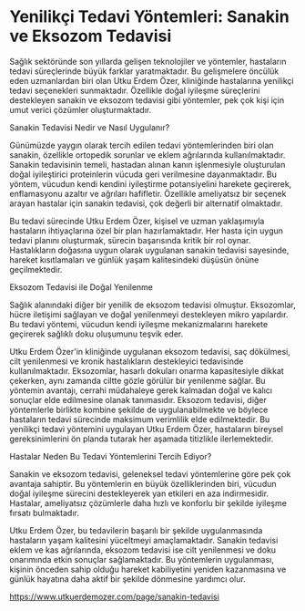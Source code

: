 # Yenilikçi Tedavi Yöntemleri: Sanakin ve Eksozom Tedavisi
Sağlık sektöründe son yıllarda gelişen teknolojiler ve yöntemler, hastaların tedavi süreçlerinde büyük farklar yaratmaktadır. Bu gelişmelere öncülük eden uzmanlardan biri olan Utku Erdem Özer, kliniğinde hastalarına yenilikçi tedavi seçenekleri sunmaktadır. Özellikle doğal iyileşme süreçlerini destekleyen sanakin ve eksozom tedavisi gibi yöntemler, pek çok kişi için umut verici çözümler oluşturmaktadır.

Sanakin Tedavisi Nedir ve Nasıl Uygulanır?

Günümüzde yaygın olarak tercih edilen tedavi yöntemlerinden biri olan sanakin, özellikle ortopedik sorunlar ve eklem ağrılarında kullanılmaktadır. Sanakin tedavisinin temeli, hastadan alınan kanın işlenmesiyle oluşturulan doğal iyileştirici proteinlerin vücuda geri verilmesine dayanmaktadır. Bu yöntem, vücudun kendi kendini iyileştirme potansiyelini harekete geçirerek, enflamasyonu azaltır ve ağrıları hafifletir. Özellikle ameliyatsız bir seçenek arayan hastalar için sanakin tedavisi, çok değerli bir alternatif olmaktadır.

Bu tedavi sürecinde Utku Erdem Özer, kişisel ve uzman yaklaşımıyla hastaların ihtiyaçlarına özel bir plan hazırlamaktadır. Her hasta için uygun tedavi planını oluşturmak, sürecin başarısında kritik bir rol oynar. Hastalıkların doğasına uygun olarak uygulanan sanakin tedavisi sayesinde, hareket kısıtlamaları ve günlük yaşam kalitesindeki düşüsün önüne geçilmektedir.

Eksozom Tedavisi ile Doğal Yenilenme

Sağlık alanındaki diğer bir yenilik de eksozom tedavisi olmuştur. Eksozomlar, hücre iletişimi sağlayan ve doğal yenilenmeyi destekleyen mikro yapılardır. Bu tedavi yöntemi, vücudun kendi iyileşme mekanizmalarını harekete geçirerek sağlıklı doku oluşumunu teşvik eder.

Utku Erdem Özer'in kliniğinde uygulanan eksozom tedavisi, saç dökülmesi, cilt yenilenmesi ve kronik hastalıkların destekleyici tedavisinde kullanılmaktadır. Eksozomlar, hasarlı dokuları onarma kapasitesiyle dikkat çekerken, aynı zamanda ciltte gözle görülür bir yenilenme sağlar. Bu yöntemin avantajı, cerrahi müdahaleye gerek kalmadan doğal ve kalıcı sonuçlar elde edilmesine olanak tanımasıdır.
Eksozom tedavisi, diğer yöntemlerle birlikte kombine şekilde de uygulanabilmekte ve böylece hastaların tedavi sürecinde maksimum verimlilik elde edilmektedir. Bu yenilikçi tedavi yöntemini uygulayan Utku Erdem Özer, hastaların bireysel gereksinimlerini ön planda tutarak her aşamada titizlikle ilerlemektedir.

Hastalar Neden Bu Tedavi Yöntemlerini Tercih Ediyor?

Sanakin ve eksozom tedavisi, geleneksel tedavi yöntemlerine göre pek çok avantaja sahiptir. Bu yöntemlerin en büyük özelliklerinden biri, vücudun doğal iyileşme sürecini destekleyerek yan etkileri en aza indirmesidir. Hastalar, ameliyatsız çözümlerle daha hızlı ve konforlu bir şekilde iyileşme fırsatı bulmaktadır.

Utku Erdem Özer, bu tedavilerin başarılı bir şekilde uygulanmasında hastaların yaşam kalitesini yüceltmeyi amaçlamaktadır. Sanakin tedavisi eklem ve kas ağrılarında, eksozom tedavisi ise cilt yenilenmesi ve doku onarımında etkin sonuçlar sağlamaktadır. Bu yöntemlerin uygulanması, kişinin önceden sahip olduğu hareket kabiliyetini yeniden kazanmasına ve günlük hayatına daha aktif bir şekilde dönmesine yardımcı olur.

https://www.utkuerdemozer.com/page/sanakin-tedavisi

